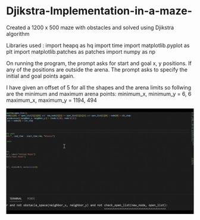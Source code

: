 # Djikstra-Implementation-in-a-maze-
Created a 1200 x 500 maze with obstacles and solved using Djikstra algorithm

Libraries used : import heapq as hq import time import matplotlib.pyplot as plt import matplotlib.patches as patches import numpy as np

On running the program, the prompt asks for start and goal x, y positions. If any of the positions are outside the arena. The prompt asks to specify the initial and goal points again.

I have given an offset of 5 for all the shapes and the arena limits so follwing are the minimum and maximum arena points: minimum_x, minimum_y = 6, 6 maximum_x, maximum_y = 1194, 494

![Djikstra on a Point Robot](Djikstra.gif)
